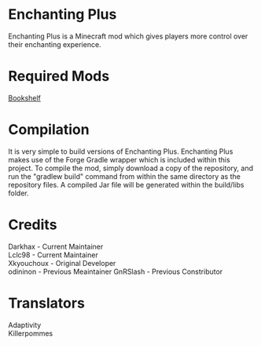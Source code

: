 Enchanting Plus
=====
Enchanting Plus is a Minecraft mod which gives players more control over their enchanting experience. 

Required Mods
=============
[Bookshelf](https://github.com/Darkhax-Minecraft/Bookshelf)   

Compilation
===========
It is very simple to build versions of Enchanting Plus. Enchanting Plus makes use of the Forge Gradle wrapper which is included within this project. To compile the mod, simply download a copy of the repository, and run the "gradlew build" command from within the same directory as the repository files. A compiled Jar file will be generated within the build/libs folder. 

Credits
=======
Darkhax - Current Maintainer   
Lclc98 - Current Maintainer   
Xkyouchoux - Original Developer   
odininon - Previous Meaintainer
GnRSlash - Previous Constributor   

Translators
===========
Adaptivity   
Killerpommes   
